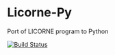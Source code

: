 # Licorne-Py
Port of LICORNE program to Python

[![Build Status](https://travis-ci.org/neutrons/Licorne-Py.svg?branch=master)](https://travis-ci.org/neutrons/Licorne-Py)
